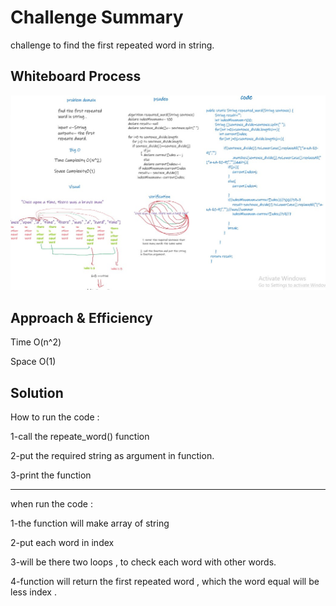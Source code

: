 # Challenge Summary
challenge to find the first repeated word in string. 
## Whiteboard Process
<img src="./Whiteboard.jpg"/>

## Approach & Efficiency
Time O(n^2)

Space O(1)
## Solution
How to run the code :

1-call the repeate_word() function 

2-put the required string as argument in function.

3-print the function 

_______________
when run the code :

1-the function will make array of string 

2-put each word in index 

3-will be there two loops , to check each word with other words. 

4-function will return the first repeated word , which the word equal will be less index .
